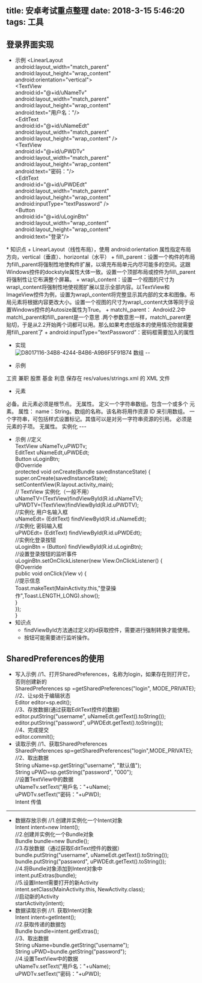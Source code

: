 title: 安卓考试重点整理
date: 2018-3-15 5:46:20
tags: 工具
---
  登录界面实现
------

 * 示例
   <LinearLayout  
 android:layout\_width="match\_parent"  
 android:layout\_height="wrap\_content"  
 android:orientation="vertical">  
 <TextView  
 android:id="@+id/uNameTv"  
 android:layout\_width="match\_parent"  
 android:layout\_height="wrap\_content"  
 android:text="用户名："/>  
 <EditText  
 android:id="@+id/uNameEdt"  
 android:layout\_width="match\_parent"  
 android:layout\_height="wrap\_content" />  
 <TextView  
 android:id="@+id/uPWDTv"  
 android:layout\_width="match\_parent"  
 android:layout\_height="wrap\_content"  
 android:text="密码："/>  
 <EditText  
 android:id="@+id/uPWDEdt"  
 android:layout\_width="match\_parent"  
 android:layout\_height="wrap\_content"  
 android:inputType="textPassword" />  
 <Button  
 android:id="@+id/uLoginBtn"  
 android:layout\_width="wrap\_content"  
 android:layout\_height="wrap\_content"  
 android:text="登录"/>  
</LinearLayout>  
  * 知识点
	 + LinearLayout（线性布局），使用 android:orientation 属性指定布局方向，vertical（垂直）、horizontal（水平）
	 + fill\_parent：设置一个构件的布局为fill\_parent将强制性地使构件扩展，以填充布局单元内尽可能多的空间。这跟Windows控件的dockstyle属性大体一致。设置一个顶部布局或控件为fill\_parent将强制性让它布满整个屏幕。
	 + wrap\_content：设置一个视图的尺寸为wrap\_content将强制性地使视图扩展以显示全部内容。以TextView和ImageView控件为例，设置为wrap\_content将完整显示其内部的文本和图像。布局元素将根据内容更改大小。设置一个视图的尺寸为wrap\_content大体等同于设置Windows控件的Autosize属性为True。
	 + match\_parent： Android2.2中match\_parent和fill\_parent是一个意思 .两个参数意思一样，match\_parent更贴切，于是从2.2开始两个词都可以用。那么如果考虑低版本的使用情况你就需要用fill\_parent了
	 + android:inputType=”textPassword”：密码框需要加入的属性
	  
 * 实现  
 ![D8017116-34B8-4244-B4B6-A9B6F5F91B74](http://images.javayuan.cn/D8017116-34B8-4244-B4B6-A9B6F5F91B74.png)
  数组
--

 * 示例
  <resources>  
 <string-array name="inType">  
 <item>工资</item>  
 <item>兼职</item>  
 <item>股票</item>  
 <item>基金</item>  
 <item>利息</item>  
 </string-array>  
</resources>  
 保存在 res/values/strings.xml 的 XML 文件

  * 元素
  <resources>  
必备。此元素必须是根节点。  
无属性。  
  
<string-array>  
定义一个字符串数组。包含一个或多个 <item> 元素。  
属性：  
name：String。数组的名称。该名称将用作资源 ID 来引用数组。  
  
<item>  
一个字符串，可包括样式设置标记。其值可以是对另一字符串资源的引用。 必须是 <string-array> 元素的子项。  
无属性。  
 实例化
---

 * 示例
   //定义  
TextView uNameTv,uPWDTv;  
EditText uNameEdt,uPWDEdt;  
Button uLoginBtn;  
@Override  
protected void onCreate(Bundle savedInstanceState) {  
 super.onCreate(savedInstanceState);  
 setContentView(R.layout.activity\_main);  
 // TextView 实例化（一般不用）  
 uNameTV=(TextView)findViewById(R.id.uNameTV);  
 uPWDTV=(TextView)findViewById(R.id.uPWDTV);  
 //实例化 用户名输入框  
 uNameEdt= (EditText) findViewById(R.id.uNameEdt);  
 //实例化 密码输入框  
 uPWDEdt= (EditText) findViewById(R.id.uPWDEdt);  
 //实例化登录按钮  
 uLoginBtn = (Button) findViewById(R.id.uLoginBtn);  
 //设置登录按钮的监听事件  
 uLoginBtn.setOnClickListener(new View.OnClickListener() {  
 @Override  
 public void onClick(View v) {  
 //提示信息  
 Toast.makeText(MainActivity.this,"登录操作",Toast.LENGTH\_LONG).show();  
 }  
 });  
}  
  * 知识点
	 + findViewById方法通过定义的id获取控件，需要进行强制转换才能使用。
	 + 按钮可能需要进行监听操作。
	  
  SharedPreferences的使用
--------------------

 * 写入示例 
  //1、打开SharedPreferences，名称为login，如果存在则打开它，否则创建新的  
SharedPreferences sp =getSharedPreferences("login", MODE\_PRIVATE);  
//2、让sp处于编辑状态  
Editor editor=sp.edit();  
//3、存放数据(通过获取EditText控件的数据)  
editor.putString("username", uNameEdt.getText().toString());  
editor.putString("password", uPWDEdt.getText().toString());  
//4、完成提交  
editor.commit();  
  * 读取示例
  //1、获取SharedPreferences  
SharedPreferences sp=getSharedPreferences("login",MODE\_PRIVATE);  
//2、取出数据  
String uName=sp.getString("username", "默认值");  
String uPWD=sp.getString("password", "000");  
//设置TextView中的数据  
uNameTv.setText("用戶名："+uName);  
uPWDTv.setText("密码："+uPWD);  
 Intent 传值
---------

 * 数据存放示例
  //1.创建并实例化一个Intent对象  
Intent intent=new Intent();  
//2.创建并实例化一个Bundle对象  
Bundle bundle=new Bundle();  
//3.存放数据（通过获取EditText控件的数据）  
bundle.putString("username", uNameEdt.getText().toString());  
bundle.putString("password", uPWDEdt.getText().toString());  
//4.将Bundle对象添加到Intent对象中  
intent.putExtras(bundle);  
//5.设置Intent需要打开的新Activity  
intent.setClass(MainActivity.this, NewActivity.class);  
//启动新的Activity  
startActivity(intent);  
  * 数据读取示例
  //1. 获取Intent对象  
Intent intent=getIntent();  
//2.获取传递的数据包  
Bundle bundle=intent.getExtras();  
//3、取出数据  
String uName=bundle.getString("username");  
String uPWD=bundle.getString("password");  
//4.设置TextView中的数据  
uNameTv.setText("用戶名："+uName);  
uPWDTv.setText("密码："+uPWD);  
 